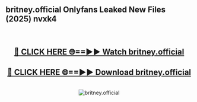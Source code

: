 <h2>britney.official Onlyfans Leaked New Files (2025) nvxk4</h2>
<br>
<div align="center">
<h2><a href="https://mediafiles.top/britney.official&ref=git" rel="nofollow">🔴 CLICK HERE 🌐==►► Watch britney.official</a></h2>
<h2><a href="https://mediafiles.top/britney.official&ref=git" rel="nofollow">🔴 CLICK HERE 🌐==►► Download britney.official</a></h2>
<br>
<a href="https://mediafiles.top/britney.official&ref=git" rel="nofollow" data-target="animated-image.originalLink"><img src="https://i.ibb.co.com/xMMVF88/686577567.gif" alt="britney.official" style="max-width: 100%; display: inline-block;" data-target="animated-image.originalImage"></a>
</div>
<br>
<br>